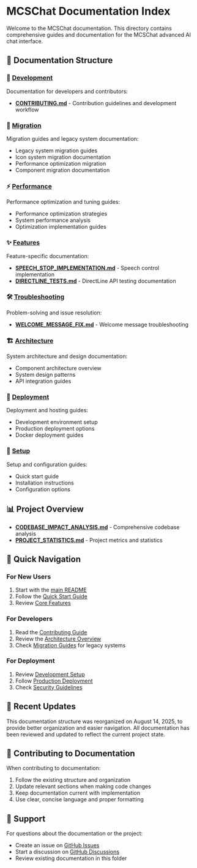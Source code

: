 # MCSChat Documentation Index

Welcome to the MCSChat documentation. This directory contains comprehensive guides and documentation for the MCSChat advanced AI chat interface.

## 📁 Documentation Structure

### 🔧 [Development](development/)
Documentation for developers and contributors:
- **[CONTRIBUTING.md](development/CONTRIBUTING.md)** - Contribution guidelines and development workflow

### 🚀 [Migration](migration/)
Migration guides and legacy system documentation:
- Legacy system migration guides
- Icon system migration documentation
- Performance optimization migration
- Component migration documentation

### ⚡ [Performance](performance/)
Performance optimization and tuning guides:
- Performance optimization strategies
- System performance analysis
- Optimization implementation guides

### ✨ [Features](features/)
Feature-specific documentation:
- **[SPEECH_STOP_IMPLEMENTATION.md](features/SPEECH_STOP_IMPLEMENTATION.md)** - Speech control implementation
- **[DIRECTLINE_TESTS.md](features/DIRECTLINE_TESTS.md)** - DirectLine API testing documentation

### 🛠️ [Troubleshooting](troubleshooting/)
Problem-solving and issue resolution:
- **[WELCOME_MESSAGE_FIX.md](troubleshooting/WELCOME_MESSAGE_FIX.md)** - Welcome message troubleshooting

### 🏗️ [Architecture](architecture/)
System architecture and design documentation:
- Component architecture overview
- System design patterns
- API integration guides

### 🚀 [Deployment](deployment/)
Deployment and hosting guides:
- Development environment setup
- Production deployment options
- Docker deployment guides

### 📖 [Setup](setup/)
Setup and configuration guides:
- Quick start guide
- Installation instructions
- Configuration options

## 📊 Project Overview

- **[CODEBASE_IMPACT_ANALYSIS.md](CODEBASE_IMPACT_ANALYSIS.md)** - Comprehensive codebase analysis
- **[PROJECT_STATISTICS.md](PROJECT_STATISTICS.md)** - Project metrics and statistics

## 🔗 Quick Navigation

### For New Users
1. Start with the [main README](../README.md)
2. Follow the [Quick Start Guide](setup/quick-start.md)
3. Review [Core Features](features/core-features.md)

### For Developers
1. Read the [Contributing Guide](development/CONTRIBUTING.md)
2. Review the [Architecture Overview](architecture/overview.md)
3. Check [Migration Guides](migration/) for legacy systems

### For Deployment
1. Review [Development Setup](deployment/development.md)
2. Follow [Production Deployment](deployment/production.md)
3. Check [Security Guidelines](deployment/security-checklist.md)

## 📅 Recent Updates

This documentation structure was reorganized on August 14, 2025, to provide better organization and easier navigation. All documentation has been reviewed and updated to reflect the current project state.

## 🤝 Contributing to Documentation

When contributing to documentation:
1. Follow the existing structure and organization
2. Update relevant sections when making code changes
3. Keep documentation current with implementation
4. Use clear, concise language and proper formatting

## 📧 Support

For questions about the documentation or the project:
- Create an issue on [GitHub Issues](https://github.com/illusion615/MCSChat/issues)
- Start a discussion on [GitHub Discussions](https://github.com/illusion615/MCSChat/discussions)
- Review existing documentation in this folder
